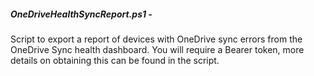##### OneDriveHealthSyncReport.ps1 - 
Script to export a report of devices with OneDrive sync errors from the OneDrive Sync health dashboard. You will require a Bearer token, more details on obtaining this can be found in the script.
